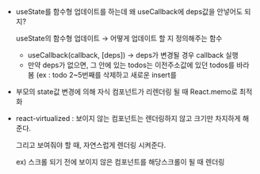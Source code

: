 - useState를 함수형 업데이트를 하는데 왜 useCallback에 deps값을 안넣어도 되지?
    
    useState의 함수형 업데이트 → 어떻게 업데이트 할 지 정의해주는 함수
    
    - useCallback(callback, [deps]) → deps가 변경될 경우 callback 실행
    - 만약 deps가 없으면, 그 안에 있는 todos는 이전주소값에 있던 todos를 바라봄
    (ex : todo 2~5번째를 삭제하고 새로운 insert를
        
        
- 부모의  state값 변경에 의해 자식 컴포넌트가 리렌더링 될 때 React.memo로 최적화
- react-virtualized : 보이지 않는 컴포넌트는 렌더링하지 않고 크기만 차지하게 해준다.
    
    그리고 보여줘야 할 때, 자연스럽게 렌더링 시켜준다.
    
    ex) 스크롤 되기 전에 보이지 않은 컴포넌트를 해당스크롤이 될 때 렌더링